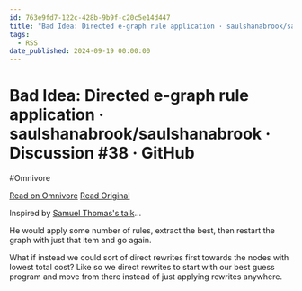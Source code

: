 ```yaml
---
id: 763e9fd7-122c-428b-9b9f-c20c5e14d447
title: "Bad Idea: Directed e-graph rule application · saulshanabrook/saulshanabrook · Discussion #38 · GitHub"
tags:
  - RSS
date_published: 2024-09-19 00:00:00
---
```


# Bad Idea: Directed e-graph rule application · saulshanabrook/saulshanabrook · Discussion #38 · GitHub
#Omnivore

[Read on Omnivore](https://omnivore.app/me/bad-idea-directed-e-graph-rule-application-saulshanabrook-saulsh-1920c6f14f5)
[Read Original](https://github.com/saulshanabrook/saulshanabrook/discussions/38)



Inspired by [Samuel Thomas&#39;s talk](https:&#x2F;&#x2F;egraphs.org&#x2F;meeting&#x2F;2024-09-19-isaria)...

He would apply some number of rules, extract the best, then restart the graph with just that item and go again.

What if instead we could sort of direct rewrites first towards the nodes with lowest total cost? Like so we direct rewrites to start with our best guess program and move from there instead of just applying rewrites anywhere.